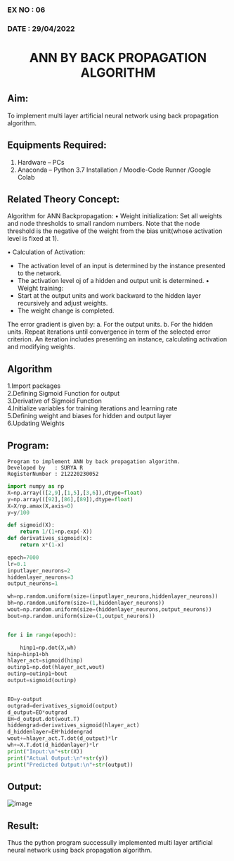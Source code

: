 ### EX NO : 06
### DATE  : 29/04/2022
# <p align="center"> ANN BY BACK PROPAGATION ALGORITHM </p>
## Aim:
   To implement multi layer artificial neural network using back propagation algorithm.
## Equipments Required:
1. Hardware – PCs
2. Anaconda – Python 3.7 Installation / Moodle-Code Runner /Google Colab

## Related Theory Concept:
Algorithm for ANN Backpropagation: • Weight initialization: Set all weights and node thresholds to small random numbers. Note that the node threshold is the negative of the weight from the bias unit(whose activation level is fixed at 1).

• Calculation of Activation:
* The activation level of an input is determined by the instance presented to the network.
* The activation level oj of a hidden and output unit is determined. • Weight training:
* Start at the output units and work backward to the hidden layer recursively and adjust weights.
* The weight change is completed.

The error gradient is given by:
a. For the output units.
b. For the hidden units.
Repeat iterations until convergence in term of the selected error criterion. An iteration includes presenting an instance, calculating activation and modifying weights.
## Algorithm

1.Import packages\
2.Defining Sigmoid Function for output\
3.Derivative of Sigmoid Function\
4.Initialize variables for training iterations and learning rate\
5.Defining weight and biases for hidden and output layer\
6.Updating Weights

## Program:
```
Program to implement ANN by back propagation algorithm.
Developed by   : SURYA R
RegisterNumber : 212220230052
```

```python
import numpy as np
X=np.array(([2,9],[1,5],[3,6]),dtype=float)
y=np.array(([92],[86],[89]),dtype=float)
X=X/np.amax(X,axis=0)
y=y/100

def sigmoid(X):
    return 1/(1+np.exp(-X))
def derivatives_sigmoid(x):
    return x*(1-x)

epoch=7000
lr=0.1
inputlayer_neurons=2 
hiddenlayer_neurons=3 
output_neurons=1 

wh=np.random.uniform(size=(inputlayer_neurons,hiddenlayer_neurons))
bh=np.random.uniform(size=(1,hiddenlayer_neurons))
wout=np.random.uniform(size=(hiddenlayer_neurons,output_neurons))
bout=np.random.uniform(size=(1,output_neurons))


for i in range(epoch):

    hinp1=np.dot(X,wh)
hinp=hinp1+bh
hlayer_act=sigmoid(hinp)
outinp1=np.dot(hlayer_act,wout)
outinp=outinp1+bout
output=sigmoid(outinp)


EO=y-output
outgrad=derivatives_sigmoid(output)
d_output=EO*outgrad
EH=d_output.dot(wout.T)
hiddengrad=derivatives_sigmoid(hlayer_act)
d_hiddenlayer=EH*hiddengrad
wout+=hlayer_act.T.dot(d_output)*lr
wh+=X.T.dot(d_hiddenlayer)*lr
print("Input:\n"+str(X))
print("Actual Output:\n"+str(y))
print("Predicted Output:\n"+str(output))
```

## Output:
![image](https://user-images.githubusercontent.com/75236145/168850607-153c4caa-24f4-4d24-89c2-5811bcac5745.png)



## Result:
Thus the python program successully implemented multi layer artificial neural network using back propagation algorithm.
